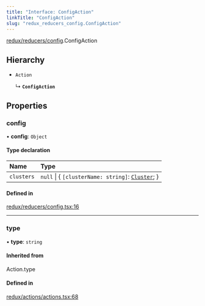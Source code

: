 ```yaml
---
title: "Interface: ConfigAction"
linkTitle: "ConfigAction"
slug: "redux_reducers_config.ConfigAction"
---
```


[redux/reducers/config](../modules/redux_reducers_config.md).ConfigAction

## Hierarchy

- `Action`

  ↳ **`ConfigAction`**

## Properties

### config

• **config**: `Object`

#### Type declaration

| Name | Type |
| :------ | :------ |
| `clusters` | ``null`` \| { `[clusterName: string]`: [`Cluster`](lib_k8s_cluster.Cluster.md);  } |

#### Defined in

[redux/reducers/config.tsx:16](https://github.com/kinvolk/headlamp/blob/490b989/frontend/src/redux/reducers/config.tsx#L16)

___

### type

• **type**: `string`

#### Inherited from

Action.type

#### Defined in

[redux/actions/actions.tsx:68](https://github.com/kinvolk/headlamp/blob/490b989/frontend/src/redux/actions/actions.tsx#L68)
